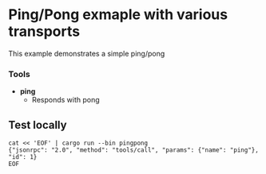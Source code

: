 # Ping/Pong exmaple with various transports

This example demonstrates a simple ping/pong 

### Tools

- **ping**
  - Responds with pong


## Test locally
```
cat << 'EOF' | cargo run --bin pingpong
{"jsonrpc": "2.0", "method": "tools/call", "params": {"name": "ping"}, "id": 1}
EOF
```